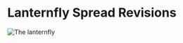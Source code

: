 # Lanternfly Spread Revisions

![The lanternfly](https://cals.cornell.edu/sites/default/files/styles/hero_landing_desktop/public/2021-07/0728_lanternfly2.jpeg?h=c74750f6&itok=4lJ5ktcT)
